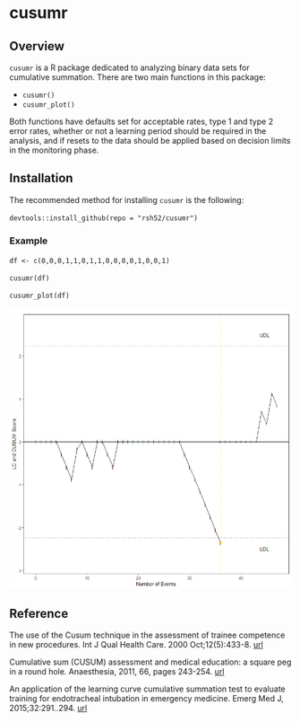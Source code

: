 # cusumr

## Overview
`cusumr` is a R package dedicated to analyzing binary data sets for cumulative summation. There are two main functions in this package:

- `cusumr()`
- `cusumr_plot()`

Both functions have defaults set for acceptable rates, type 1 and type 2 error rates, whether or not a learning period should be required in the analysis, and if resets to the data should be applied based on decision limits in the monitoring phase.

## Installation

The recommended method for installing `cusumr` is the following:

`devtools::install_github(repo = "rsh52/cusumr")`

### Example

`df <- c(0,0,0,1,1,0,1,1,0,0,0,0,1,0,0,1)`

`cusumr(df)`

`cusumr_plot(df)`

![cusumr_plot Output](images\cusumr_plot.png)

## Reference
The use of the Cusum technique in the assessment of trainee competence in new procedures. Int J Qual Health Care. 2000 Oct;12(5):433-8. [url](https://www.ncbi.nlm.nih.gov/pubmed/11079224)

Cumulative sum (CUSUM) assessment and medical education: a square peg in a round hole. Anaesthesia, 2011, 66, pages 243-254. [url](https://onlinelibrary.wiley.com/doi/pdf/10.1111/j.1365-2044.2011.06692.x)

An application of the learning curve cumulative summation test to evaluate training for endotracheal intubation in emergency medicine. Emerg Med J, 2015;32:291..294. [url](https://www.ncbi.nlm.nih.gov/pubmed/24154942)
